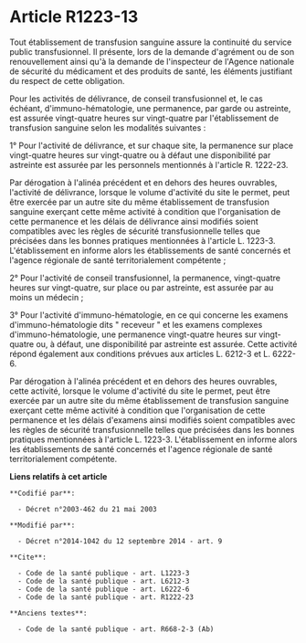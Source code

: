 # Article R1223-13

Tout établissement de transfusion sanguine assure la continuité du service public transfusionnel. Il présente, lors de la
demande d'agrément ou de son renouvellement ainsi qu'à la demande de l'inspecteur de l'Agence nationale de sécurité du
médicament et des produits de santé, les éléments justifiant du respect de cette obligation. 

Pour les activités de délivrance, de conseil transfusionnel et, le cas échéant, d'immuno-hématologie, une permanence, par
garde ou astreinte, est assurée vingt-quatre heures sur vingt-quatre par l'établissement de transfusion sanguine selon les
modalités suivantes : 

1° Pour l'activité de délivrance, et sur chaque site, la permanence sur place vingt-quatre heures sur vingt-quatre ou à
défaut une disponibilité par astreinte est assurée par les personnels mentionnés à l'article R. 1222-23. 

Par dérogation à l'alinéa précédent et en dehors des heures ouvrables, l'activité de délivrance, lorsque le volume d'activité
du site le permet, peut être exercée par un autre site du même établissement de transfusion sanguine exerçant cette même
activité à condition que l'organisation de cette permanence et les délais de délivrance ainsi modifiés soient compatibles
avec les règles de sécurité transfusionnelle telles que précisées dans les bonnes pratiques mentionnées à l'article L.
1223-3. L'établissement en informe alors les établissements de santé concernés et l'agence régionale de santé
territorialement compétente ; 

2° Pour l'activité de conseil transfusionnel, la permanence, vingt-quatre heures sur vingt-quatre, sur place ou par
astreinte, est assurée par au moins un médecin ; 

3° Pour l'activité d'immuno-hématologie, en ce qui concerne les examens d'immuno-hématologie dits " receveur " et les examens
complexes d'immuno-hématologie, une permanence vingt-quatre heures sur vingt-quatre ou, à défaut, une disponibilité par
astreinte est assurée. Cette activité répond également aux conditions prévues aux articles L. 6212-3 et L. 6222-6. 

Par dérogation à l'alinéa précédent et en dehors des heures ouvrables, cette activité, lorsque le volume d'activité du site
le permet, peut être exercée par un autre site du même établissement de transfusion sanguine exerçant cette même activité à
condition que l'organisation de cette permanence et les délais d'examens ainsi modifiés soient compatibles avec les règles de
sécurité transfusionnelle telles que précisées dans les bonnes pratiques mentionnées à l'article L. 1223-3. L'établissement
en informe alors les établissements de santé concernés et l'agence régionale de santé territorialement compétente.

**Liens relatifs à cet article**

	**Codifié par**:

	  - Décret n°2003-462 du 21 mai 2003

	**Modifié par**:

	  - Décret n°2014-1042 du 12 septembre 2014 - art. 9

	**Cite**:

	  - Code de la santé publique - art. L1223-3
	  - Code de la santé publique - art. L6212-3
	  - Code de la santé publique - art. L6222-6
	  - Code de la santé publique - art. R1222-23

	**Anciens textes**:

	  - Code de la santé publique - art. R668-2-3 (Ab)
